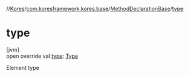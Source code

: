 //[Kores](../../../index.md)/[com.koresframework.kores.base](../index.md)/[MethodDeclarationBase](index.md)/[type](type.md)

# type

[jvm]\
open override val [type](type.md): [Type](https://docs.oracle.com/javase/8/docs/api/java/lang/reflect/Type.html)

Element type
